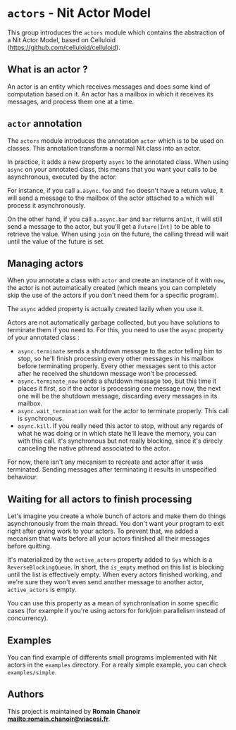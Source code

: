 # `actors` - Nit Actor Model

This group introduces the `actors` module which contains the abstraction of a Nit Actor Model,
based on Celluloid (https://github.com/celluloid/celluloid).

## What is an actor ?

An actor is an entity which receives messages and does some kind of computation based on it.
An actor has a mailbox in which it receives its messages, and process them one at a time.

## `actor` annotation

The `actors` module introduces the annotation `actor` which is to be used on classes.
This annotation transform a normal Nit class into an actor.

In practice, it adds a new property `async` to the annotated class.
When using `async` on your annotated class, this means that you want your calls to be asynchronous,
executed by the actor.

For instance, if you call `a.async.foo` and `foo` doesn't have a return value, it will send
a message to the mailbox of the actor attached to `a` which will process it asynchronously.

On the other hand, if you call `a.async.bar` and `bar` returns an`Int`, it will still send
a message to the actor, but you'll get a `Future[Int]` to be able to retrieve the value.
When using `join` on the future, the calling thread will wait until the value of the future is set.

## Managing actors

When you annotate a class with `actor` and create an instance of it with `new`, the actor is not
automatically created (which means you can completely skip the use of the actors if you
don't need them for a specific program).

The `async` added property is actually created lazily when you use it.

Actors are not automatically garbage collected, but you have solutions to terminate them
if you need to. For this, you need to use the `async` property of your annotated class :

* `async.terminate` sends a shutdown message to the actor telling him to stop, so he'll finish
  processing every other messages in his mailbox before terminating properly. Every other messages sent
  to this actor after he received the shutdown message won't be processed.
* `async.terminate_now` sends a shutdown message too, but this time it places it first, so
  if the actor is processing one message now, the next one will be the shutdown message, discarding
  every messages in its mailbox.
* `async.wait_termination` wait for the actor to terminate properly. This call is synchronous.
* `async.kill`. If you really need this actor to stop, without any regards of what he was doing
  or in which state he'll leave the memory, you can with this call. it's synchronous but not really
  blocking, since it's direcly canceling the native pthread associated to the actor.

For now, there isn't any mecanism to recreate and actor after it was terminated.
Sending messages after terminating it results in unspecified behaviour.

## Waiting for all actors to finish processing

Let's imagine you create a whole bunch of actors and make them do things asynchronously from the main thread.
You don't want your program to exit right after giving work to your actors.
To prevent that, we added a mecanism that waits before all your actors finished all their messages
before quitting.

It's materialized by the `active_actors` property added to `Sys` which is a `ReverseBlockingQueue`.
In short, the `is_empty` method on this list is blocking until the list is effectively empty.
When every actors finished working, and we're sure they won't even send another message to another
actor, `active_actors` is empty.

You can use this property as a mean of synchronisation in some specific cases (for example if you're
using actors for fork/join parallelism instead of concurrency).

## Examples

You can find example of differents small programs implemented with Nit actors in the `examples`
directory. For a really simple example, you can check `examples/simple`.

## Authors

This project is maintained by **Romain Chanoir <mailto:romain.chanoir@viacesi.fr>**.

